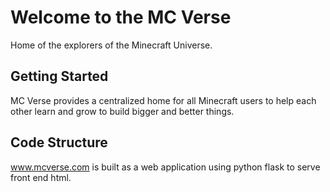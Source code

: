 # Welcome to the MC Verse
Home of the explorers of the Minecraft Universe.

## Getting Started
MC Verse provides a centralized home for all Minecraft users to help each 
other learn and grow to build bigger and better things.

## Code Structure
www.mcverse.com is built as a web application using python flask to serve 
front end html.
